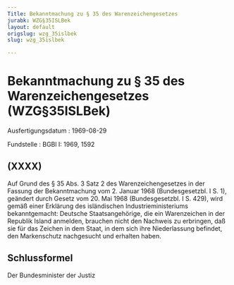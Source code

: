 ```yaml
---
Title: Bekanntmachung zu § 35 des Warenzeichengesetzes
jurabk: WZG§35ISLBek
layout: default
origslug: wzg_35islbek
slug: wzg_35islbek

---
```


# Bekanntmachung zu § 35 des Warenzeichengesetzes (WZG§35ISLBek)

Ausfertigungsdatum
:   1969-08-29

Fundstelle
:   BGBl I: 1969, 1592



## (XXXX)

Auf Grund des § 35 Abs. 3 Satz 2 des Warenzeichengesetzes in der Fassung der Bekanntmachung vom 2. Januar 1968 (Bundesgesetzbl. I S. 1), geändert durch Gesetz vom 20. Mai 1968 (Bundesgesetzbl. I S. 429), wird gemäß einer Erklärung des isländischen Industrieministeriums bekanntgemacht:
Deutsche Staatsangehörige, die ein Warenzeichen in der Republik Island anmelden, brauchen nicht den Nachweis zu erbringen, daß sie für das Zeichen in dem Staat, in dem sich ihre Niederlassung befindet, den Markenschutz nachgesucht und erhalten haben.


## Schlussformel

Der Bundesminister der Justiz

